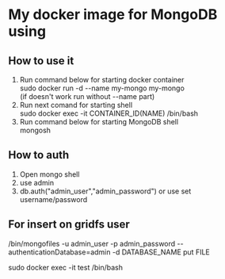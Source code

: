 # My docker image for MongoDB using
## How to use it
1) Run command below for starting docker container  
    sudo docker run -d  --name my-mongo my-mongo  
    (if doesn't work run without --name part)
2) Run next comand for starting shell  
    sudo docker exec -it CONTAINER_ID(NAME) /bin/bash
3) Run command below for starting MongoDB shell  
    mongosh
## How to auth 
1) Open mongo shell
2) use admin
3) db.auth("admin_user","admin_password") or use set username/password
## For insert on gridfs user
/bin/mongofiles -u admin_user -p admin_password --authenticationDatabase=admin -d DATABASE_NAME put FILE 

sudo docker exec -it test /bin/bash